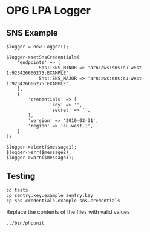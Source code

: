 # OPG LPA Logger

## SNS Example

    $logger = new Logger();
    
    $logger->setSnsCredentials(
        'endpoints' => [
                Sns::SNS_MINOR => 'arn:aws:sns:eu-west-1:923426666275:EXAMPLE',
                Sns::SNS_MAJOR => 'arn:aws:sns:eu-west-1:923426666275:EXAMPLE',
        ],
        [
            'credentials' => [
                    'key' => '',
                    'secret' => '',
            ],
            'version' => '2010-03-31',
            'region' => 'eu-west-1',
        ]
    );
    
    $logger->alert($message1);
    $logger->err($message2);
    $logger->warn($message3);

## Testing

    cd tests
    cp sentry.key.example sentry.key
    cp sns.credentials.example sns.credentials

Replace the contents of the files with valid values

    ../bin/phpunit

